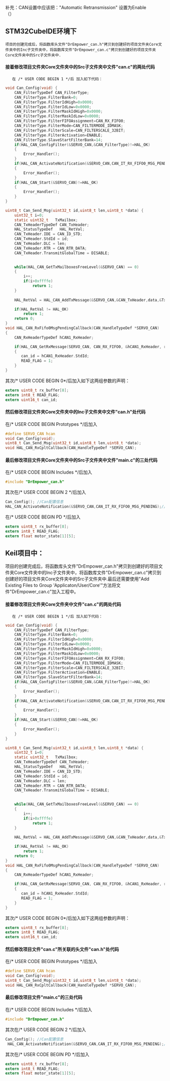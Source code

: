   补充：CAN设置中应该把："Automatic Retransmission" 设置为Enable<br />（）
<a name="c8frg"></a>

## STM32CubeIDE环境下
    项目的创建完成后，将函数库头文件"DrEmpower_can.h"拷贝到创建好的项目文件夹Core文件夹中的Inc子文件夹中，将函数库文件"DrEmpower_can.c"拷贝到创建好的项目文件夹Core文件夹中的Src子文件夹中.
<a name="zcmt8"></a>
####    接着修改项目文件夹Core文件夹中的Src子文件夹中文件"can.c"的两处代码
       在 /* USER CODE BEGIN 1 */后 加入如下代码：
```c
void Can_Config(void) {
	CAN_FilterTypeDef CAN_FilterType;
	CAN_FilterType.FilterBank=0;
	CAN_FilterType.FilterIdHigh=0x0000;
	CAN_FilterType.FilterIdLow=0x0000;
	CAN_FilterType.FilterMaskIdHigh=0x0000;
	CAN_FilterType.FilterMaskIdLow=0x0000;
	CAN_FilterType.FilterFIFOAssignment=CAN_RX_FIFO0;
	CAN_FilterType.FilterMode=CAN_FILTERMODE_IDMASK;
	CAN_FilterType.FilterScale=CAN_FILTERSCALE_32BIT;
	CAN_FilterType.FilterActivation=ENABLE;
	CAN_FilterType.SlaveStartFilterBank=14;
	if(HAL_CAN_ConfigFilter(&SERVO_CAN,&CAN_FilterType)!=HAL_OK)
	{
		Error_Handler();
	}
	if(HAL_CAN_ActivateNotification(&SERVO_CAN,CAN_IT_RX_FIFO0_MSG_PENDING)!=HAL_OK)
	{
		Error_Handler();
	}
	if(HAL_CAN_Start(&SERVO_CAN)!=HAL_OK)
	{
		Error_Handler();
	}
}

uint8_t Can_Send_Msg(uint32_t id,uint8_t len,uint8_t *data) {
	uint32_t i=0;
	static uint32_t   TxMailbox;
	CAN_TxHeaderTypeDef CAN_TxHeader;
	HAL_StatusTypeDef   HAL_RetVal;
	CAN_TxHeader.IDE = CAN_ID_STD;
	CAN_TxHeader.StdId = id;
	CAN_TxHeader.DLC = len;
	CAN_TxHeader.RTR = CAN_RTR_DATA;
	CAN_TxHeader.TransmitGlobalTime = DISABLE;
	

	while(HAL_CAN_GetTxMailboxesFreeLevel(&SERVO_CAN) == 0)
	{
		i++;
		if(i>0xffffe)
			return 1;
	}
	
	HAL_RetVal = HAL_CAN_AddTxMessage(&SERVO_CAN,&CAN_TxHeader,data,&TxMailbox);

	if(HAL_RetVal != HAL_OK)
		return 1;
	return 0;
}
void HAL_CAN_RxFifo0MsgPendingCallback(CAN_HandleTypeDef *SERVO_CAN)
{
	CAN_RxHeaderTypeDef hCAN1_RxHeader;

	if(HAL_CAN_GetRxMessage(SERVO_CAN, CAN_RX_FIFO0, &hCAN1_RxHeader, rx_buffer) == HAL_OK)
	{
	   can_id = hCAN1_RxHeader.StdId;
	   READ_FLAG = 1;
	}
}
```
其次/* USER CODE BEGIN 0*/后加入如下这两组参数的声明：
```c
extern uint8_t rx_buffer[8];
extern int8_t READ_FLAG;
extern uint16_t can_id;
```
<a name="drmIu"></a>
#### 然后修改项目文件夹Core文件夹中的Inc子文件夹中文件"can.h"处代码

在/* USER CODE BEGIN Prototypes */后加入
```c
#define SERVO_CAN hcan
void Can_Config(void);
uint8_t Can_Send_Msg(uint32_t id,uint8_t len,uint8_t *data);
void HAL_CAN_RxCpltCallback(CAN_HandleTypeDef *SERVO_CAN);
```
<a name="W1bLX"></a>
#### 最后修改项目文件夹Core文件夹中的Src子文件夹中文件"main.c"的三处代码
在/* USER CODE BEGIN Includes */后加入
```c
#include "DrEmpower_can.h"
```
其次在/* USER CODE BEGIN 2 */后加入
```c
Can_Config(); //Can配置信息
HAL_CAN_ActivateNotification(&SERVO_CAN,CAN_IT_RX_FIFO0_MSG_PENDING);//使能中断
```
在/* USER CODE BEGIN PD */后加入
```c
extern uint8_t rx_buffer[8];
extern int8_t READ_FLAG;
extern float motor_state[1][5];

```
<a name="cMWcS"></a>
## Keil项目中：
项目的创建完成后，将函数库头文件"DrEmpower_can.h"拷贝到创建好的项目文件夹Core文件夹中的Inc子文件夹中，将函数库文件"DrEmpower_can.c"拷贝到创建好的项目文件夹Core文件夹中的Src子文件夹中.最后还需要使用"Add Existing Files to Group 'Applicaton/User/Core'"方法将文件"DrEmpower_can.c"加入工程中。
<a name="o2pxz"></a>
#### 接着修改项目文件夹Core文件夹中文件"can.c"的两处代码
       在 /* USER CODE BEGIN 1 */后 加入如下代码：
```c
void Can_Config(void) {
	CAN_FilterTypeDef CAN_FilterType;
	CAN_FilterType.FilterBank=0;
	CAN_FilterType.FilterIdHigh=0x0000;
	CAN_FilterType.FilterIdLow=0x0000;
	CAN_FilterType.FilterMaskIdHigh=0x0000;
	CAN_FilterType.FilterMaskIdLow=0x0000;
	CAN_FilterType.FilterFIFOAssignment=CAN_RX_FIFO0;
	CAN_FilterType.FilterMode=CAN_FILTERMODE_IDMASK;
	CAN_FilterType.FilterScale=CAN_FILTERSCALE_32BIT;
	CAN_FilterType.FilterActivation=ENABLE;
	CAN_FilterType.SlaveStartFilterBank=14;
	if(HAL_CAN_ConfigFilter(&SERVO_CAN,&CAN_FilterType)!=HAL_OK)
	{
		Error_Handler();
	}
	if(HAL_CAN_ActivateNotification(&SERVO_CAN,CAN_IT_RX_FIFO0_MSG_PENDING)!=HAL_OK)
	{
		Error_Handler();
	}
	if(HAL_CAN_Start(&SERVO_CAN)!=HAL_OK)
	{
		Error_Handler();
	}
}

uint8_t Can_Send_Msg(uint32_t id,uint8_t len,uint8_t *data) {
	uint32_t i=0;
	static uint32_t   TxMailbox;
	CAN_TxHeaderTypeDef CAN_TxHeader;
	HAL_StatusTypeDef   HAL_RetVal;
	CAN_TxHeader.IDE = CAN_ID_STD;
	CAN_TxHeader.StdId = id;
	CAN_TxHeader.DLC = len;
	CAN_TxHeader.RTR = CAN_RTR_DATA;
	CAN_TxHeader.TransmitGlobalTime = DISABLE;
	

	while(HAL_CAN_GetTxMailboxesFreeLevel(&SERVO_CAN) == 0)
	{
		i++;
		if(i>0xffffe)
			return 1;
	}
	
	HAL_RetVal = HAL_CAN_AddTxMessage(&SERVO_CAN,&CAN_TxHeader,data,&TxMailbox);

	if(HAL_RetVal != HAL_OK)
		return 1;
	return 0;
}
void HAL_CAN_RxFifo0MsgPendingCallback(CAN_HandleTypeDef *SERVO_CAN)
{
	CAN_RxHeaderTypeDef hCAN1_RxHeader;

	if(HAL_CAN_GetRxMessage(SERVO_CAN, CAN_RX_FIFO0, &hCAN1_RxHeader, rx_buffer) == HAL_OK)
	{
       can_id = hCAN1_RxHeader.StdId;
	   READ_FLAG = 1;
	}
}
```
其次/* USER CODE BEGIN 0*/后加入如下这两组参数的声明：
```c
extern uint8_t rx_buffer[8];
extern int8_t READ_FLAG;
extern uint16_t can_id;
```
<a name="voEOx"></a>
#### 然后修改项目文件"can.c"所关联的头文件"can.h"处代码
在/* USER CODE BEGIN Prototypes */后加入
```c
#define SERVO_CAN hcan
void Can_Config(void);
uint8_t Can_Send_Msg(uint32_t id,uint8_t len,uint8_t *data);
void HAL_CAN_RxCpltCallback(CAN_HandleTypeDef *SERVO_CAN);
```
<a name="IdHVQ"></a>
#### 最后修改项目文件"main.c"的三处代码
在/* USER CODE BEGIN Includes */后加入
```c
#include "DrEmpower_can.h"
```
其次在/* USER CODE BEGIN 2 */后加入
```c
Can_Config(); //Can配置信息
 HAL_CAN_ActivateNotification(&SERVO_CAN,CAN_IT_RX_FIFO0_MSG_PENDING);//使能中断
```
其次在/* USER CODE BEGIN PD */后加入

```c
extern uint8_t rx_buffer[8];
extern int8_t READ_FLAG;
extern float motor_state[1][5];
